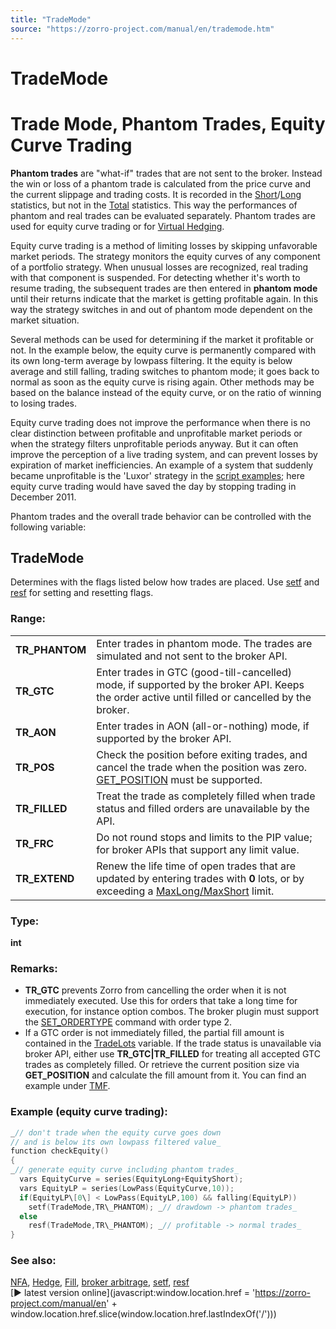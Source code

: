 ```yaml
---
title: "TradeMode"
source: "https://zorro-project.com/manual/en/trademode.htm"
---
```


# TradeMode

# Trade Mode, Phantom Trades, Equity Curve Trading

**Phantom trades** are "what-if" trades that are not sent to the broker. Instead the win or loss of a phantom trade is calculated from the price curve and the current slippage and trading costs. It is recorded in the [Short](winloss.md)/[Long](winloss.md) statistics, but not in the [Total](winloss.md) statistics. This way the performances of phantom and real trades can be evaluated separately. Phantom trades are used for equity curve trading or for [Virtual Hedging](019_Hedge_modes.md).

Equity curve trading is a method of limiting losses by skipping unfavorable market periods. The strategy monitors the equity curves of any component of a portfolio strategy. When unusual losses are recognized, real trading with that component is suspended. For detecting whether it's worth to resume trading, the subsequent trades are then entered in **phantom mode** until their returns indicate that the market is getting profitable again. In this way the strategy switches in and out of phantom mode dependent on the market situation.

Several methods can be used for determining if the market it profitable or not. In the example below, the equity curve is permanently compared with its own long-term average by lowpass filtering. It the equity is below average and still falling, trading switches to phantom mode; it goes back to normal as soon as the equity curve is rising again. Other methods may be based on the balance instead of the equity curve, or on the ratio of winning to losing trades.

Equity curve trading does not improve the performance when there is no clear distinction between profitable and unprofitable market periods or when the strategy filters unprofitable periods anyway. But it can often improve the perception of a live trading system, and can prevent losses by expiration of market inefficiencies. An example of a system that suddenly became unprofitable is the 'Luxor' strategy in the [script examples](020_Included_Scripts.md); here equity curve trading would have saved the day by stopping trading in December 2011.

Phantom trades and the overall trade behavior can be controlled with the following variable:

## TradeMode

Determines with the flags listed below how trades are placed. Use [setf](168_setf_resf_isf.md) and [resf](168_setf_resf_isf.md) for setting and resetting flags.

### Range:

<table style="width: 100%"><tbody><tr><td><strong>TR_PHANTOM</strong></td><td>Enter trades in phantom mode. The trades are simulated and not sent to the broker API.<strong></strong></td></tr><tr><td><strong>TR_GTC</strong></td><td>Enter trades in GTC (good-till-cancelled) mode, if supported by the broker API. Keeps the order active until filled or cancelled by the broker.</td></tr><tr><td><strong>TR_AON</strong></td><td>Enter trades in AON (all-or-nothing) mode, if supported by the broker API.</td></tr><tr><td><strong>TR_POS</strong></td><td>Check the position before exiting trades, and cancel the trade when the position was zero. <a href="brokercommand.htm">GET_POSITION</a> must be supported.</td></tr><tr><td><strong>TR_FILLED</strong></td><td>Treat the trade as completely filled when trade status and filled orders are unavailable by the API.</td></tr><tr><td><strong>TR_FRC</strong></td><td>Do not round stops and limits to the PIP value; for broker APIs that support any limit value.</td></tr><tr><td><strong>TR_EXTEND</strong></td><td>Renew the life time of open trades that are updated by entering trades with <strong>0</strong> lots, or by exceeding a <a href="lots.htm">MaxLong/MaxShort</a> limit.</td></tr></tbody></table>

  

### Type:

**int**

### Remarks:

*   **TR\_GTC** prevents Zorro from cancelling the order when it is not immediately executed. Use this for orders that take a long time for execution, for instance option combos. The broker plugin must support the [SET\_ORDERTYPE](113_brokerCommand.md) command with order type 2.
*   If a GTC order is not immediately filled, the partial fill amount is contained in the [TradeLots](018_TradeMode.md) variable. If the trade status is unavailable via broker API, either use **TR\_GTC|TR\_FILLED** for treating all accepted GTC trades as completely filled. Or retrieve the current position size via **GET\_POSITION** and calculate the fill amount from it. You can find an example under [TMF](018_TradeMode.md).

### Example (equity curve trading):

```c
_// don't trade when the equity curve goes down
// and is below its own lowpass filtered value_
function checkEquity()
{
_// generate equity curve including phantom trades_
  vars EquityCurve = series(EquityLong+EquityShort);
  vars EquityLP = series(LowPass(EquityCurve,10));
  if(EquityLP\[0\] < LowPass(EquityLP,100) && falling(EquityLP))
    setf(TradeMode,TR\_PHANTOM); _// drawdown -> phantom trades_
  else
    resf(TradeMode,TR\_PHANTOM); _// profitable -> normal trades_
}
```

### See also:

[NFA](018_TradeMode.md), [Hedge](019_Hedge_modes.md), [Fill](198_Fill_modes.md), [broker arbitrage](brokerarb.md), [setf](168_setf_resf_isf.md), [resf](168_setf_resf_isf.md)  
[► latest version online](javascript:window.location.href = 'https://zorro-project.com/manual/en' + window.location.href.slice\(window.location.href.lastIndexOf\('/'\)\))